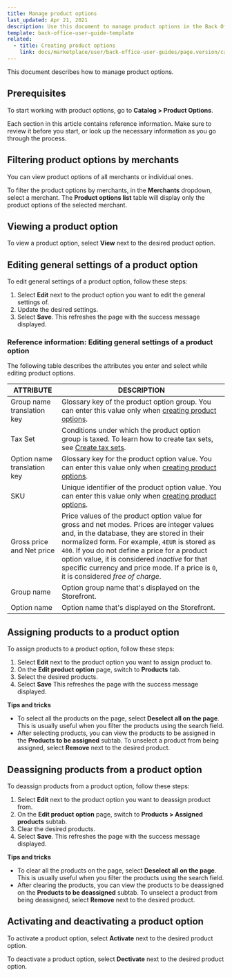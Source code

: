 ```yaml
---
title: Manage product options
last_updated: Apr 21, 2021
description: Use this document to manage product options in the Back Office.
template: back-office-user-guide-template
related:
  - title: Creating product options
    link: docs/marketplace/user/back-office-user-guides/page.version/catalog/product-options/managing-product-options.html
---
```


This document describes how to manage product options.

## Prerequisites

To start working with product options, go to **Catalog&nbsp;<span aria-label="and then">></span> Product Options**.


Each section in this article contains reference information. Make sure to review it before you start, or look up the necessary information as you go through the process.


## Filtering product options by merchants

You can view product options of all merchants or individual ones.

To filter the product options by merchants, in the **Merchants** dropdown, select a merchant. The **Product options list** table will display only the product options of the selected merchant.

## Viewing a product option

To view a product option, select **View** next to the desired product option.

## Editing general settings of a product option

To edit general settings of a product option, follow these steps:
1. Select **Edit** next to the product option you want to edit the general settings of.
2. Update the desired settings.
3. Select **Save**.
 This refreshes the page with the success message displayed.

### Reference information: Editing general settings of a product option

The following table describes the attributes you enter and select while editing product options.

| ATTRIBUTE | DESCRIPTION |
| --- | --- |
| Group name translation key | Glossary key of the product option group. You can enter this value only when [creating product options](/docs/marketplace/user/back-office-user-guides/{{page.version}}/catalog/product-options/creating-product-options.html). |
| Tax Set | Conditions under which the product option group is taxed. To learn how to create tax sets, see [Create tax sets](/docs/pbc/all/tax-management/{{page.version}}/base-shop/manage-in-the-back-office/create-tax-sets.html). |
| Option name translation key | Glossary key for the product option value. You can enter this value only when [creating product options](/docs/marketplace/user/back-office-user-guides/{{page.version}}/catalog/product-options/creating-product-options.html). |
| SKU | Unique identifier of the product option value. You can enter this value only when [creating product options](/docs/marketplace/user/back-office-user-guides/{{page.version}}/catalog/product-options/creating-product-options.html). |
| Gross price and Net price | Price values of the product option value for gross and net modes. Prices are integer values and, in the database, they are stored in their normalized form. For example, `4EUR` is stored as `400`. If you do not define a price for a product option value, it is considered *inactive* for that specific currency and price mode. If a price is `0`, it is considered *free of charge*.|
| Group name | Option group name that's displayed on the Storefront. |
| Option name | Option name that's displayed on the Storefront. |


## Assigning products to a product option

To assign products to a product option, follow these steps:
1. Select **Edit** next to the product option you want to assign product to.
2. On the **Edit product option** page, switch to **Products** tab.
3. Select the desired products.
4. Select **Save**
    This refreshes the page with the success message displayed.

**Tips and tricks**
* To select all the products on the page, select **Deselect all on the page**. This is usually useful when you filter the products using the search field.
* After selecting products, you can view the products to be assigned in the **Products to be assigned** subtab. To unselect a product from being assigned, select **Remove** next to the desired product.

## Deassigning products from a product option

To deassign products from a product option, follow these steps:
1. Select **Edit** next to the product option you want to deassign product from.
2. On the **Edit product option** page, switch to **Products&nbsp;<span aria-label="and then">></span> Assigned products** subtab.
3. Clear the desired products.
4. Select **Save**.
    This refreshes the page with the success message displayed.

**Tips and tricks**
* To clear all the products on the page, select **Deselect all on the page**. This is usually useful when you filter the products using the search field.
* After clearing the products, you can view the products to be deassigned on the **Products to be deassigned** subtab. To unselect a product from being deassigned, select **Remove** next to the desired product.

## Activating and deactivating a product option

To activate a product option, select **Activate** next to the desired product option.

To deactivate a product option, select **Dectivate** next to the desired product option.

